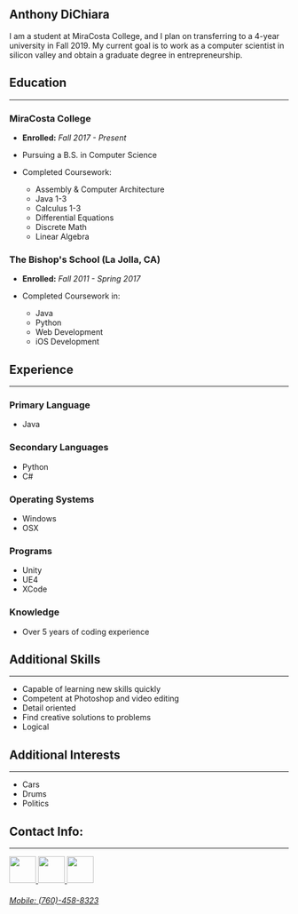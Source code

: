 ## Anthony DiChiara

I am a student at MiraCosta College, and I plan on transferring to a 4-year university in Fall 2019.
My current goal is to work as a computer scientist in silicon valley and obtain a graduate degree in entrepreneurship.


## **Education**
---
### MiraCosta College

  - **Enrolled:** *Fall 2017 - Present*
  
  - Pursuing a B.S. in Computer Science
  
  - Completed Coursework:
     + Assembly & Computer Architecture
     + Java 1-3
     + Calculus 1-3
     + Differential Equations
     + Discrete Math
     + Linear Algebra

### The Bishop's School (La Jolla, CA)

  - **Enrolled:** *Fall 2011 - Spring 2017*
  
  - Completed Coursework in:
     + Java
     + Python
     + Web Development
     + iOS Development


## **Experience**
---
### Primary Language
- Java

### Secondary Languages
- Python
- C#

### Operating Systems
- Windows
- OSX

### Programs
- Unity
- UE4
- XCode

### Knowledge
- Over 5 years of coding experience


## **Additional Skills**
---
- Capable of learning new skills quickly
- Competent at Photoshop and video editing
- Detail oriented
- Find creative solutions to problems
- Logical


## **Additional Interests**
---
- Cars
- Drums
- Politics


## **Contact Info:**
---
<a href="mailto:avdichiara@gmail.com" rel="some text"><img src="http://icons.iconarchive.com/icons/cornmanthe3rd/plex/256/Communication-gmail-icon.png" rel="noopener noreferrer" target="_blank" width="48">
<a href="https://www.linkedin.com/in/anthony-dichiara-41a318138/" rel="some text"><img src="http://icons.iconarchive.com/icons/danleech/simple/256/linkedin-icon.png" rel="noopener noreferrer" target="_blank" width="48">
<a href="https://github.com/avdichiara" rel="some text"><img src="http://icons.iconarchive.com/icons/icons8/windows-8/256/Programming-Github-icon.png" rel="noopener noreferrer" target="_blank" width="48">
  
###### Mobile: (760)-458-8323
